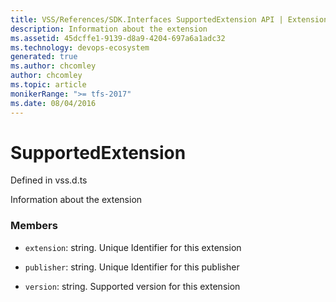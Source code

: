 ```yaml
---
title: VSS/References/SDK.Interfaces SupportedExtension API | Extensions for Azure DevOps Services
description: Information about the extension
ms.assetid: 45dcffe1-9139-d8a9-4204-697a6a1adc32
ms.technology: devops-ecosystem
generated: true
ms.author: chcomley
author: chcomley
ms.topic: article
monikerRange: ">= tfs-2017"
ms.date: 08/04/2016
---
```


# SupportedExtension

Defined in vss.d.ts

Information about the extension

### Members

- `extension`: string. Unique Identifier for this extension

- `publisher`: string. Unique Identifier for this publisher

- `version`: string. Supported version for this extension
